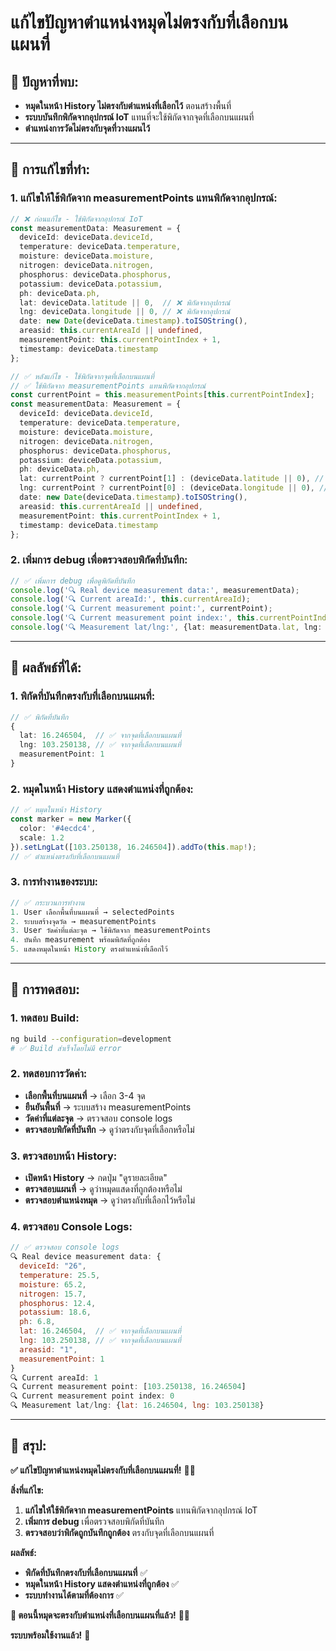 # แก้ไขปัญหาตำแหน่งหมุดไม่ตรงกับที่เลือกบนแผนที่

## 🎯 **ปัญหาที่พบ:**
- **หมุดในหน้า History ไม่ตรงกับตำแหน่งที่เลือกไว้** ตอนสร้างพื้นที่
- **ระบบบันทึกพิกัดจากอุปกรณ์ IoT** แทนที่จะใช้พิกัดจากจุดที่เลือกบนแผนที่
- **ตำแหน่งการวัดไม่ตรงกับจุดที่วางแผนไว้**

---

## 🔧 **การแก้ไขที่ทำ:**

### **1. แก้ไขให้ใช้พิกัดจาก measurementPoints แทนพิกัดจากอุปกรณ์:**
```typescript
// ❌ ก่อนแก้ไข - ใช้พิกัดจากอุปกรณ์ IoT
const measurementData: Measurement = {
  deviceId: deviceData.deviceId,
  temperature: deviceData.temperature,
  moisture: deviceData.moisture,
  nitrogen: deviceData.nitrogen,
  phosphorus: deviceData.phosphorus,
  potassium: deviceData.potassium,
  ph: deviceData.ph,
  lat: deviceData.latitude || 0,  // ❌ พิกัดจากอุปกรณ์
  lng: deviceData.longitude || 0, // ❌ พิกัดจากอุปกรณ์
  date: new Date(deviceData.timestamp).toISOString(),
  areasid: this.currentAreaId || undefined,
  measurementPoint: this.currentPointIndex + 1,
  timestamp: deviceData.timestamp
};

// ✅ หลังแก้ไข - ใช้พิกัดจากจุดที่เลือกบนแผนที่
// ✅ ใช้พิกัดจาก measurementPoints แทนพิกัดจากอุปกรณ์
const currentPoint = this.measurementPoints[this.currentPointIndex];
const measurementData: Measurement = {
  deviceId: deviceData.deviceId,
  temperature: deviceData.temperature,
  moisture: deviceData.moisture,
  nitrogen: deviceData.nitrogen,
  phosphorus: deviceData.phosphorus,
  potassium: deviceData.potassium,
  ph: deviceData.ph,
  lat: currentPoint ? currentPoint[1] : (deviceData.latitude || 0), // ✅ ใช้ lat จาก measurementPoints
  lng: currentPoint ? currentPoint[0] : (deviceData.longitude || 0), // ✅ ใช้ lng จาก measurementPoints
  date: new Date(deviceData.timestamp).toISOString(),
  areasid: this.currentAreaId || undefined,
  measurementPoint: this.currentPointIndex + 1,
  timestamp: deviceData.timestamp
};
```

### **2. เพิ่มการ debug เพื่อตรวจสอบพิกัดที่บันทึก:**
```typescript
// ✅ เพิ่มการ debug เพื่อดูพิกัดที่บันทึก
console.log('🔍 Real device measurement data:', measurementData);
console.log('🔍 Current areaId:', this.currentAreaId);
console.log('🔍 Current measurement point:', currentPoint);
console.log('🔍 Current measurement point index:', this.currentPointIndex);
console.log('🔍 Measurement lat/lng:', {lat: measurementData.lat, lng: measurementData.lng});
```

---

## 🚀 **ผลลัพธ์ที่ได้:**

### **1. พิกัดที่บันทึกตรงกับที่เลือกบนแผนที่:**
```typescript
// ✅ พิกัดที่บันทึก
{
  lat: 16.246504,  // ✅ จากจุดที่เลือกบนแผนที่
  lng: 103.250138, // ✅ จากจุดที่เลือกบนแผนที่
  measurementPoint: 1
}
```

### **2. หมุดในหน้า History แสดงตำแหน่งที่ถูกต้อง:**
```typescript
// ✅ หมุดในหน้า History
const marker = new Marker({ 
  color: '#4ecdc4',
  scale: 1.2
}).setLngLat([103.250138, 16.246504]).addTo(this.map!);
// ✅ ตำแหน่งตรงกับที่เลือกบนแผนที่
```

### **3. การทำงานของระบบ:**
```typescript
// ✅ กระบวนการทำงาน
1. User เลือกพื้นที่บนแผนที่ → selectedPoints
2. ระบบสร้างจุดวัด → measurementPoints
3. User วัดค่าที่แต่ละจุด → ใช้พิกัดจาก measurementPoints
4. บันทึก measurement พร้อมพิกัดที่ถูกต้อง
5. แสดงหมุดในหน้า History ตรงตำแหน่งที่เลือกไว้
```

---

## 🧪 **การทดสอบ:**

### **1. ทดสอบ Build:**
```bash
ng build --configuration=development
# ✅ Build สำเร็จโดยไม่มี error
```

### **2. ทดสอบการวัดค่า:**
- **เลือกพื้นที่บนแผนที่** → เลือก 3-4 จุด
- **ยืนยันพื้นที่** → ระบบสร้าง measurementPoints
- **วัดค่าที่แต่ละจุด** → ตรวจสอบ console logs
- **ตรวจสอบพิกัดที่บันทึก** → ดูว่าตรงกับจุดที่เลือกหรือไม่

### **3. ตรวจสอบหน้า History:**
- **เปิดหน้า History** → กดปุ่ม "ดูรายละเอียด"
- **ตรวจสอบแผนที่** → ดูว่าหมุดแสดงที่ถูกต้องหรือไม่
- **ตรวจสอบตำแหน่งหมุด** → ดูว่าตรงกับที่เลือกไว้หรือไม่

### **4. ตรวจสอบ Console Logs:**
```javascript
// ✅ ตรวจสอบ console logs
🔍 Real device measurement data: {
  deviceId: "26",
  temperature: 25.5,
  moisture: 65.2,
  nitrogen: 15.7,
  phosphorus: 12.4,
  potassium: 18.6,
  ph: 6.8,
  lat: 16.246504,  // ✅ จากจุดที่เลือกบนแผนที่
  lng: 103.250138, // ✅ จากจุดที่เลือกบนแผนที่
  areasid: "1",
  measurementPoint: 1
}
🔍 Current areaId: 1
🔍 Current measurement point: [103.250138, 16.246504]
🔍 Current measurement point index: 0
🔍 Measurement lat/lng: {lat: 16.246504, lng: 103.250138}
```

---

## 🎯 **สรุป:**

**✅ แก้ไขปัญหาตำแหน่งหมุดไม่ตรงกับที่เลือกบนแผนที่!** 🌱✨

**สิ่งที่แก้ไข:**
1. **แก้ไขให้ใช้พิกัดจาก measurementPoints** แทนพิกัดจากอุปกรณ์ IoT
2. **เพิ่มการ debug** เพื่อตรวจสอบพิกัดที่บันทึก
3. **ตรวจสอบว่าพิกัดถูกบันทึกถูกต้อง** ตรงกับจุดที่เลือกบนแผนที่

**ผลลัพธ์:**
- **พิกัดที่บันทึกตรงกับที่เลือกบนแผนที่** ✅
- **หมุดในหน้า History แสดงตำแหน่งที่ถูกต้อง** ✅
- **ระบบทำงานได้ตามที่ต้องการ** ✅

**🎯 ตอนนี้หมุดจะตรงกับตำแหน่งที่เลือกบนแผนที่แล้ว!** 🚀✨

**ระบบพร้อมใช้งานแล้ว!** 🎉
